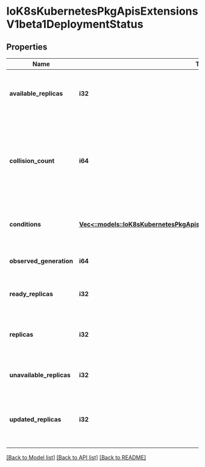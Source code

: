 # IoK8sKubernetesPkgApisExtensionsV1beta1DeploymentStatus

## Properties
Name | Type | Description | Notes
------------ | ------------- | ------------- | -------------
**available_replicas** | **i32** | Total number of available pods (ready for at least minReadySeconds) targeted by this deployment. | [optional] 
**collision_count** | **i64** | Count of hash collisions for the Deployment. The Deployment controller uses this field as a collision avoidance mechanism when it needs to create the name for the newest ReplicaSet. | [optional] 
**conditions** | [**Vec<::models::IoK8sKubernetesPkgApisExtensionsV1beta1DeploymentCondition>**](io.k8s.kubernetes.pkg.apis.extensions.v1beta1.DeploymentCondition.md) | Represents the latest available observations of a deployment&#39;s current state. | [optional] 
**observed_generation** | **i64** | The generation observed by the deployment controller. | [optional] 
**ready_replicas** | **i32** | Total number of ready pods targeted by this deployment. | [optional] 
**replicas** | **i32** | Total number of non-terminated pods targeted by this deployment (their labels match the selector). | [optional] 
**unavailable_replicas** | **i32** | Total number of unavailable pods targeted by this deployment. | [optional] 
**updated_replicas** | **i32** | Total number of non-terminated pods targeted by this deployment that have the desired template spec. | [optional] 

[[Back to Model list]](../README.md#documentation-for-models) [[Back to API list]](../README.md#documentation-for-api-endpoints) [[Back to README]](../README.md)


